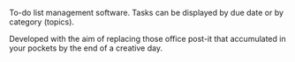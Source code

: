 To-do list management software. 
Tasks can be displayed by due date or by category (topics).

Developed with the aim of replacing those office post-it that accumulated in your pockets by the end of a creative day.
